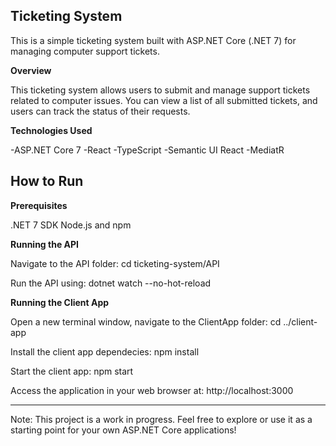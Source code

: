 Ticketing System
-
This is a simple ticketing system built with ASP.NET Core (.NET 7) for managing computer support tickets.

**Overview**

This ticketing system allows users to submit and manage support tickets related to computer issues. You can view a list of all submitted tickets, and users can track the status of their requests.

**Technologies Used**

-ASP.NET Core 7
-React
-TypeScript
-Semantic UI React
-MediatR

How to Run
---------------------------------------------------------------------
**Prerequisites**

.NET 7 SDK
Node.js and npm

**Running the API**

Navigate to the API folder:
cd ticketing-system/API

Run the API using:
dotnet watch --no-hot-reload

**Running the Client App**

Open a new terminal window, navigate to the ClientApp folder:
cd ../client-app

Install the client app dependecies:
npm install

Start the client app:
npm start

Access the application in your web browser at:
http://localhost:3000

---------------------------------------------------------------------
Note: This project is a work in progress. Feel free to explore or use it as a starting point for your own ASP.NET Core applications!
